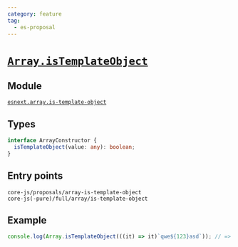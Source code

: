 ```yaml
---
category: feature
tag:
  - es-proposal
---
```


# [`Array.isTemplateObject`](https://github.com/tc39/proposal-array-is-template-object)

## Module

[`esnext.array.is-template-object`](https://github.com/zloirock/core-js/blob/master/packages/core-js/modules/esnext.array.is-template-object.js)

## Types

```ts
interface ArrayConstructor {
  isTemplateObject(value: any): boolean;
}
```

## Entry points

```
core-js/proposals/array-is-template-object
core-js(-pure)/full/array/is-template-object
```

## Example

```js
console.log(Array.isTemplateObject(((it) => it)`qwe${123}asd`)); // => true
```
